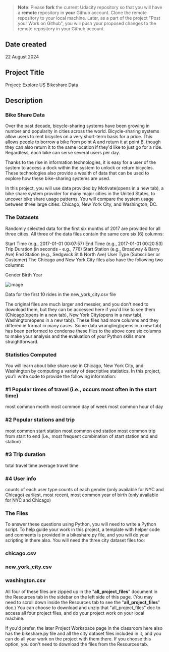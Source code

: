 >**Note**: Please **fork** the current Udacity repository so that you will have a **remote** repository in **your** Github account. Clone the remote repository to your local machine. Later, as a part of the project "Post your Work on Github", you will push your proposed changes to the remote repository in your Github account.

## Date created
22 August 2024

## Project Title
Project: Explore US Bikeshare Data

## Description

### Bike Share Data

Over the past decade, bicycle-sharing systems have been growing in number and popularity in cities across the world. Bicycle-sharing systems allow users to rent bicycles on a very short-term basis for a price. This allows people to borrow a bike from point A and return it at point B, though they can also return it to the same location if they'd like to just go for a ride. Regardless, each bike can serve several users per day.

Thanks to the rise in information technologies, it is easy for a user of the system to access a dock within the system to unlock or return bicycles. These technologies also provide a wealth of data that can be used to explore how these bike-sharing systems are used.

In this project, you will use data provided by Motivate(opens in a new tab), a bike share system provider for many major cities in the United States, to uncover bike share usage patterns. You will compare the system usage between three large cities: Chicago, New York City, and Washington, DC.

### The Datasets
Randomly selected data for the first six months of 2017 are provided for all three cities. All three of the data files contain the same core six (6) columns:

Start Time (e.g., 2017-01-01 00:07:57)
End Time (e.g., 2017-01-01 00:20:53)
Trip Duration (in seconds - e.g., 776)
Start Station (e.g., Broadway & Barry Ave)
End Station (e.g., Sedgwick St & North Ave)
User Type (Subscriber or Customer)
The Chicago and New York City files also have the following two columns:

Gender
Birth Year

![image](https://github.com/user-attachments/assets/697e7344-9f1c-416b-8a30-ca7c5320da13)

Data for the first 10 rides in the new_york_city.csv file

The original files are much larger and messier, and you don't need to download them, but they can be accessed here if you'd like to see them (Chicago(opens in a new tab), New York City(opens in a new tab), Washington(opens in a new tab)). These files had more columns and they differed in format in many cases. Some data wrangling(opens in a new tab) has been performed to condense these files to the above core six columns to make your analysis and the evaluation of your Python skills more straightforward.

### Statistics Computed

You will learn about bike share use in Chicago, New York City, and Washington by computing a variety of descriptive statistics. In this project, you'll write code to provide the following information:

### #1 Popular times of travel (i.e., occurs most often in the start time)

most common month
most common day of week
most common hour of day
### #2 Popular stations and trip

most common start station
most common end station
most common trip from start to end (i.e., most frequent combination of start station and end station)
### #3 Trip duration

total travel time
average travel time
### #4 User info

counts of each user type
counts of each gender (only available for NYC and Chicago)
earliest, most recent, most common year of birth (only available for NYC and Chicago)

### The Files
To answer these questions using Python, you will need to write a Python script. To help guide your work in this project, a template with helper code and comments is provided in a bikeshare.py file, and you will do your scripting in there also. You will need the three city dataset files too:

### chicago.csv
### new_york_city.csv
### washington.csv

All four of these files are zipped up in the "**all_project_files**" document in the Resources tab in the sidebar on the left side of this page. (You may need to scroll down inside the Resources tab to see the "**all_project_files**" doc.) You can choose to download and unzip that "all_project_files" doc to access all four project files, and do your project work on your local machine.

If you'd prefer, the later Project Workspace page in the classroom here also has the bikeshare.py file and all the city dataset files included in it, and you can do all your work on the project with them there. If you choose this option, you don't need to download the files from the Resources tab.




